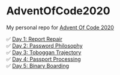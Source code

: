 # AdventOfCode2020

My personal repo for [Advent Of Code 2020](https://adventofcode.com/2020)

:white_check_mark: [Day 1: Report Repair](https://adventofcode.com/2020/day/1)  
:white_check_mark: [Day 2: Password Philosophy](https://adventofcode.com/2020/day/2)  
:white_check_mark: [Day 3: Toboggan Trajectory](https://adventofcode.com/2020/day/3)  
:white_check_mark: [Day 4: Passport Processing](https://adventofcode.com/2020/day/4)  
:white_check_mark: [Day 5: Binary Boarding](https://adventofcode.com/2020/day/5)  